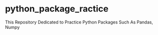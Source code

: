 # python_package_ractice
This Repository Dedicated to Practice Python Packages Such As Pandas, Numpy
